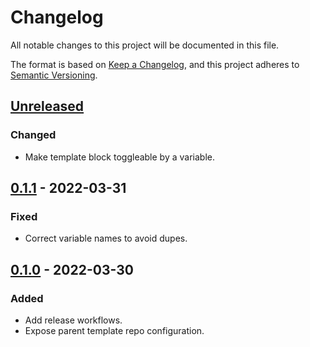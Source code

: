 # Changelog

All notable changes to this project will be documented in this file.

The format is based on [Keep a Changelog](https://keepachangelog.com/en/1.0.0/),
and this project adheres to [Semantic Versioning](https://semver.org/spec/v2.0.0.html).

## [Unreleased]

### Changed

- Make template block toggleable by a variable.

## [0.1.1] - 2022-03-31

### Fixed

- Correct variable names to avoid dupes.

## [0.1.0] - 2022-03-30

### Added

- Add release workflows.
- Expose parent template repo configuration.

[Unreleased]: https://github.com/a7d-corp/terraform-github-modules/compare/v0.1.1...HEAD
[0.1.1]: https://github.com/a7d-corp/terraform-github-modules/compare/v0.1.0...v0.1.1
[0.1.0]: https://github.com/a7d-corp/terraform-github-modules/releases/tag/v0.1.0
